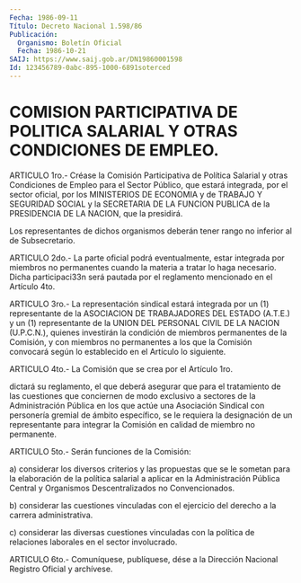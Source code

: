 ```yaml
---
Fecha: 1986-09-11
Título: Decreto Nacional 1.598/86
Publicación:
  Organismo: Boletín Oficial
  Fecha: 1986-10-21
SAIJ: https://www.saij.gob.ar/DN19860001598
Id: 123456789-0abc-895-1000-6891soterced
---
```

# COMISION PARTICIPATIVA DE POLITICA SALARIAL Y OTRAS CONDICIONES DE EMPLEO.

<a id="1"></a>
ARTICULO  1ro.-  Créase  la Comisión Participativa de Política Salarial y otras Condiciones de  Empleo para el Sector Público, que estará integrada, por el sector oficial,  por  los  MINISTERIOS  DE ECONOMIA  y  de  TRABAJO  Y  SEGURIDAD SOCIAL y la SECRETARIA DE LA FUNCION PUBLICA de la PRESIDENCIA  DE  LA NACION, que la presidirá.

Los  representantes de dichos organismos  deberán  tener  rango  no inferior al de Subsecretario.

<a id="2"></a>
ARTICULO  2do.-  La  parte  oficial podrá eventualmente, estar integrada por miembros no permanentes  cuando  la  materia a tratar lo  haga  necesario.  Dicha  participaci33n  será  pautada  por  el reglamento mencionado en el Artículo 4to.

<a id="3"></a>
ARTICULO 3ro.- La representación sindical estará integrada por un (1)  representante  de  la ASOCIACION DE TRABAJADORES DEL ESTADO (A.T.E.) y un (1) representante  de  la UNION DEL PERSONAL CIVIL DE LA NACION (U.P.C.N.), quienes investirán  la  condición de miembros permanentes  de  la Comisión, y con miembros no permanentes  a  los que la Comisión convocará  según  lo  establecido en el Artículo lo siguiente.

<a id="4"></a>
ARTICULO  4to.-  La  Comisión que se crea por el Artículo 1ro.

dictará  su  reglamento,  el  que   deberá  asegurar  que  para  el tratamiento de las cuestiones que conciernen  de  modo  exclusivo a sectores  de  la  Administración  Pública  en  los  que  actúe  una Asociación  Sindical  con  personería gremial de ámbito específico, se le requiera la designación  de un representante para integrar la Comisión en calidad de miembro no permanente.

<a id="5"></a>
ARTICULO 5to.- Serán funciones de la Comisión:

a)  considerar  los  diversos criterios y las propuestas que se le sometan para la elaboración  de  la  política salarial a aplicar en la Administración Pública Central y Organismos  Descentralizados no Convencionados.

b)  considerar  las  cuestiones  vinculadas  con el ejercicio  del derecho a la carrera administrativa.

c) considerar las diversas cuestiones vinculadas  con  la política de relaciones laborales en el sector involucrado.

<a id="6"></a>
ARTICULO  6to.-  Comuníquese,  publíquese, dése a la Dirección Nacional Registro Oficial y archívese.